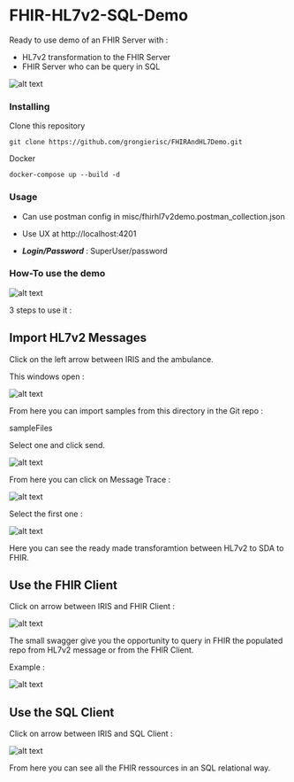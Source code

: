# FHIR-HL7v2-SQL-Demo

Ready to use demo of an FHIR Server with :
* HL7v2 transformation to the FHIR Server 
* FHIR Server who can be query in SQL

![alt text](https://raw.githubusercontent.com/grongierisc/FHIR-HL7v2-SQL-Demo/master/fhirhl7ui/app/src/assets/img/FHIRdemo.jpg)

### Installing

Clone this repository

```
git clone https://github.com/grongierisc/FHIRAndHL7Demo.git
```

Docker

```
docker-compose up --build -d
```

### Usage

* Can use postman config in misc/fhirhl7v2demo.postman_collection.json

* Use UX at http://localhost:4201

* ***Login/Password*** : SuperUser/password

### How-To use the demo

![alt text](https://raw.githubusercontent.com/grongierisc/FHIR-HL7v2-SQL-Demo/master/misc/FHIRDemoTuto.png)

3 steps to use it :

## Import HL7v2 Messages

Click on the left arrow between IRIS and the ambulance.

This windows open :

![alt text](https://raw.githubusercontent.com/grongierisc/FHIR-HL7v2-SQL-Demo/master/misc/HL7v2Import.png)

From here you can import samples from this directory in the Git repo :

sampleFiles

Select one and click send.

![alt text](https://raw.githubusercontent.com/grongierisc/FHIR-HL7v2-SQL-Demo/master/misc/HL7v2Send.png)

From here you can click on Message Trace :

![alt text](https://raw.githubusercontent.com/grongierisc/FHIR-HL7v2-SQL-Demo/master/misc/MessageList.png)

Select the first one :

![alt text](https://raw.githubusercontent.com/grongierisc/FHIR-HL7v2-SQL-Demo/master/misc/MessageTrace.png)

Here you can see the ready made transforamtion between HL7v2 to SDA to FHIR.

## Use the FHIR Client

Click on arrow between IRIS and FHIR Client :

![alt text](https://raw.githubusercontent.com/grongierisc/FHIR-HL7v2-SQL-Demo/master/misc/FhirClient.png)

The small swagger give you the opportunity to query in FHIR the populated repo from HL7v2 message or from the FHIR Client.

Example : 

![alt text](https://raw.githubusercontent.com/grongierisc/FHIR-HL7v2-SQL-Demo/master/misc/FHIRGetAllPatient.png)

## Use the SQL Client

Click on arrow between IRIS and SQL Client :

![alt text](https://raw.githubusercontent.com/grongierisc/FHIR-HL7v2-SQL-Demo/master/misc/FHIRSQL.png)

From here you can see all the FHIR ressources in an SQL relational way.


